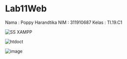 # Lab11Web
Nama : Poppy Harandtika
NIM : 311910687
Kelas : TI.19.C1

![SS XAMPP](https://user-images.githubusercontent.com/85287196/122388183-75611100-cf24-11eb-8f4a-193c2efe6b11.png)

![htdoct](https://user-images.githubusercontent.com/85287196/122388220-8447c380-cf24-11eb-8977-10f9b6aff8fd.png)

![image](https://user-images.githubusercontent.com/85287196/122388694-fae4c100-cf24-11eb-85d1-791724af39d0.png)


